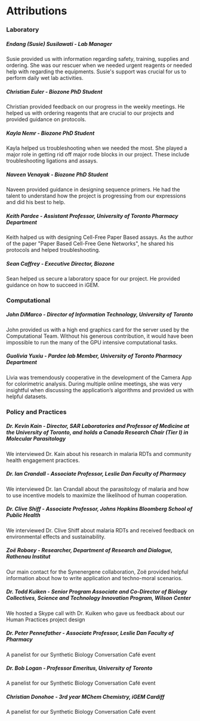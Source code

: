# Attributions

### Laboratory 

##### Endang (Susie) Susilawati - *Lab Manager*
Susie provided us with information regarding safety, training, supplies and ordering. She was our rescuer when we needed urgent reagents or needed help with regarding the equipments. Susie's support was crucial for us to perform daily wet lab activities.

##### Christian Euler - *Biozone PhD Student*
Christian provided feedback on our progress in the weekly meetings. He helped us with ordering reagents that are crucial to our projects and provided guidance on protocols.

##### Kayla Nemr - *Biozone PhD Student* 
Kayla helped us troubleshooting when we needed the most. She played a major role in getting rid off major rode blocks in our project. These include troubleshooting ligations and assays.

##### Naveen Venayak - *Biozone PhD Student*
Naveen provided guidance in designing sequence primers. He had the talent to understand how the project is progressing from our expressions and did his best to help.

##### Keith Pardee - *Assistant Professor, University of Toronto Pharmacy Department*
Keith halped us with designing Cell-Free Paper Based assays. As the author of the paper "Paper Based Cell-Free Gene Networks", he shared his protocols and helped troubleshooting.

##### Sean Caffrey - *Executive Director, Biozone*
Sean helped us secure a laboratory space for our project. He provided guidance on how to succeed in iGEM. 


### Computational

##### John DiMarco - *Director of Information Technology, University of Toronto*
John provided us with a high end graphics card for the server used by the Computational Team. Without his generous contribution, it would have been impossible to run the many of the GPU intensive computational tasks.

##### Guolivia Yuxiu - *Pardee lab Member, University of Toronto Pharmacy Department*
Livia was tremendously cooperative in the development of the Camera App for colorimetric analysis. During multiple online meetings, she was very insightful when discussing the application’s algorithms and provided us with helpful datasets.

### Policy and Practices

##### Dr. Kevin Kain - *Director, SAR Laboratories and Professor of Medicine at the University of Toronto, and holds a Canada Research Chair (Tier I) in Molecular Parasitology*
We interviewed Dr. Kain about his research in malaria RDTs and community health engagement practices.

##### Dr. Ian Crandall - *Associate Professor, Leslie Dan Faculty of Pharmacy*
We interviewed Dr. Ian Crandall about the parasitology of malaria and how to use incentive models to maximize the likelihood of human cooperation.

##### Dr. Clive Shiff - *Associate Professor, Johns Hopkins Bloomberg School of Public Health*
We interviewed Dr. Clive Shiff about malaria RDTs and received feedback on environmental effects and sustainability.

##### Zoë Robaey - *Researcher, Department of Research and Dialogue, Rathenau Institut*
Our main contact for the Synenergene collaboration, Zoë provided helpful information about how to write application and techno-moral scenarios.

##### Dr. Todd Kuiken - *Senior Program Associate and Co-Director of Biology Collectives, Science and Technology Innovation Program, Wilson Center*
We hosted a Skype call with Dr. Kuiken who gave us feedback about our Human Practices project design

##### Dr. Peter Pennefather - *Associate Professor, Leslie Dan Faculty of Pharmacy*
A panelist for our Synthetic Biology Conversation Café event

##### Dr. Bob Logan - *Professor Emeritus, University of Toronto*
A panelist for our Synthetic Biology Conversation Café event

##### Christian Donohoe - *3rd year MChem Chemistry, iGEM Cardiff*
A panelist for our Synthetic Biology Conversation Café event


<!-- ★ ALERT!

This page is used by the judges to evaluate your team for the [Attributions bronze criterion](http://2016.igem.org/Judging/Medals).

Delete this box in order to be evaluated for this medal. See more information at [Instructions for Pages for awards](http://2016.igem.org/Judging/Pages_for_Awards/Instructions).

Each team must clearly attribute work done by the student team members on this page. The team must distinguish work done by the students from work done by others, including the host labs, advisors, instructors, and individuals not on the team roster.

Why is this page needed?

The Attribution requirement helps the judges know what you did yourselves and what you had help with. We don't mind if you get help with difficult or complex techniques, but you must report what work your team did and what work was done by others.

For example, you might choose to work with an animal model during your project. Working with animals requires getting a license and applying far in advance to conduct certain experiments in many countries. This is difficult to achieve during the course of a summer, but much easier if you can work with a postdoc or PI who has the right licenses.

What should this page have?

*   General Support
*   Project support and advice
*   Fundraising help and advice
*   Lab support
*   Difficult technique support
*   Project advisor support
*   Wiki support
*   Presentation coaching
*   Human Practices support
*   Thanks and acknowledgements for all other people involved in helping make a successful iGEM team

Can we base our project on a previous one?

Yes! You can have a project based on a previous team, or based on someone else's idea, **as long as you state this fact very clearly and give credit for the original project.**

Inspiration

Take a look at what other teams have done:

*   [2011 Imperial College London](http://2011.igem.org/Team:Imperial_College_London/Team) (scroll to the bottom)
*   [2014 Exeter](http://2014.igem.org/Team:Exeter/Attributions)
*   [2014 Melbourne](http://2014.igem.org/Team:Melbourne/Attributions)
*   [2014 Valencia Biocampus](http://2014.igem.org/Team:Valencia_Biocampus/Attributions)

##### Team training and Project start

Tell us if your institution teaches an iGEM or synthetic biology class and when you started your project:

*   Does your institution teach an iGEM or synthetic biology course?
*   When did you start this course?
*   Are the syllabus and course materials freely available online?
*   When did you start your brainstorming?
*   When did you start in the lab?
*   When did you start working on your project?  -->

